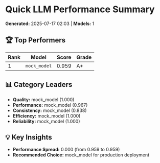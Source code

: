 # Quick LLM Performance Summary

**Generated:** 2025-07-17 02:03 | **Models:** 1

## 🏆 Top Performers

| Rank | Model | Score | Grade |
|------|-------|-------|-------|
| 1 | `mock_model` | 0.959 | A+ |

## 📊 Category Leaders

- **Quality:** mock_model (1.000)
- **Performance:** mock_model (0.967)
- **Consistency:** mock_model (0.838)
- **Efficiency:** mock_model (1.000)
- **Reliability:** mock_model (1.000)

## 💡 Key Insights

- **Performance Spread:** 0.000 (from 0.959 to 0.959)
- **Recommended Choice:** mock_model for production deployment

